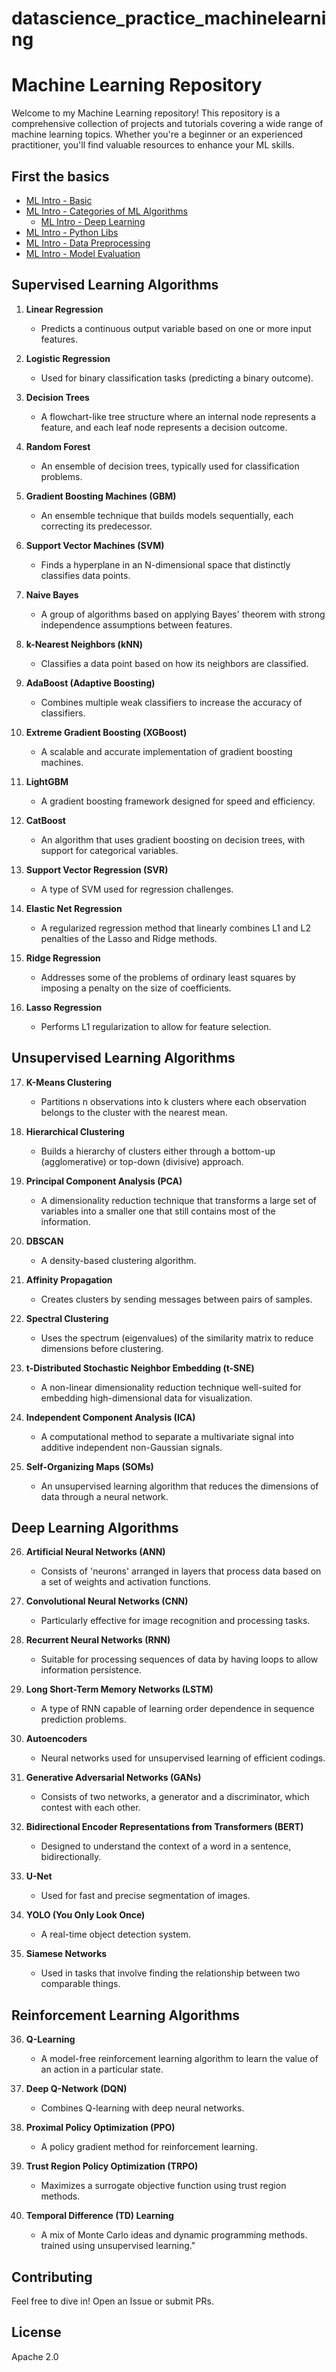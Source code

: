 # datascience_practice_machinelearning

# Machine Learning Repository

Welcome to my Machine Learning repository! This repository is a comprehensive collection of projects and tutorials covering a wide range of machine learning topics. Whether you're a beginner or an experienced practitioner, you'll find valuable resources to enhance your ML skills.

## First the basics

- [ML Intro - Basic](0.%20ML%20Overview/0.1%20ML%20Intro%20-%20Basic.ipynb)
- [ML Intro - Categories of ML Algorithms](0.%20ML%20Overview/0.2.0%20ML%20Intro%20-%20Categories%20of%20ML%20Algos.ipynb)
  - [ML Intro - Deep Learning](0.%20ML%20Overview/0.2.1%20Deep%20Learning%20Introduction.ipynb)
- [ML Intro - Python Libs](0.%20ML%20Overview/0.3%20ML%20Intro%20-%20Python%20Libs.ipynb)
- [ML Intro - Data Preprocessing](0.%20ML%20Overview/3.%20Data%20Preprocessing.ipynb)
- [ML Intro - Model Evaluation](0.%20ML%20Overview/8.%20Evaluation%20Metrics%20in%20ML.ipynb)


## Supervised Learning Algorithms

1. **Linear Regression**
    - Predicts a continuous output variable based on one or more input features.

2. **Logistic Regression**
    - Used for binary classification tasks (predicting a binary outcome).

3. **Decision Trees**
    - A flowchart-like tree structure where an internal node represents a feature, and each leaf node represents a decision outcome.

4. **Random Forest**
    - An ensemble of decision trees, typically used for classification problems.

5. **Gradient Boosting Machines (GBM)**
    - An ensemble technique that builds models sequentially, each correcting its predecessor.

6. **Support Vector Machines (SVM)**
    - Finds a hyperplane in an N-dimensional space that distinctly classifies data points.

7. **Naive Bayes**
    - A group of algorithms based on applying Bayes' theorem with strong independence assumptions between features.

8. **k-Nearest Neighbors (kNN)**
    - Classifies a data point based on how its neighbors are classified.

9. **AdaBoost (Adaptive Boosting)**
    - Combines multiple weak classifiers to increase the accuracy of classifiers.

10. **Extreme Gradient Boosting (XGBoost)**
    - A scalable and accurate implementation of gradient boosting machines.

11. **LightGBM**
    - A gradient boosting framework designed for speed and efficiency.

12. **CatBoost**
    - An algorithm that uses gradient boosting on decision trees, with support for categorical variables.

13. **Support Vector Regression (SVR)**
    - A type of SVM used for regression challenges.

14. **Elastic Net Regression**
    - A regularized regression method that linearly combines L1 and L2 penalties of the Lasso and Ridge methods.

15. **Ridge Regression**
    - Addresses some of the problems of ordinary least squares by imposing a penalty on the size of coefficients.

16. **Lasso Regression**
    - Performs L1 regularization to allow for feature selection.

## Unsupervised Learning Algorithms

17. **K-Means Clustering**
    - Partitions n observations into k clusters where each observation belongs to the cluster with the nearest mean.

18. **Hierarchical Clustering**
    - Builds a hierarchy of clusters either through a bottom-up (agglomerative) or top-down (divisive) approach.

19. **Principal Component Analysis (PCA)**
    - A dimensionality reduction technique that transforms a large set of variables into a smaller one that still contains most of the information.

20. **DBSCAN**
    - A density-based clustering algorithm.

21. **Affinity Propagation**
    - Creates clusters by sending messages between pairs of samples.

22. **Spectral Clustering**
    - Uses the spectrum (eigenvalues) of the similarity matrix to reduce dimensions before clustering.

23. **t-Distributed Stochastic Neighbor Embedding (t-SNE)**
    - A non-linear dimensionality reduction technique well-suited for embedding high-dimensional data for visualization.

24. **Independent Component Analysis (ICA)**
    - A computational method to separate a multivariate signal into additive independent non-Gaussian signals.

25. **Self-Organizing Maps (SOMs)**
    - An unsupervised learning algorithm that reduces the dimensions of data through a neural network.

## Deep Learning Algorithms

26. **Artificial Neural Networks (ANN)**
    - Consists of 'neurons' arranged in layers that process data based on a set of weights and activation functions.

27. **Convolutional Neural Networks (CNN)**
    - Particularly effective for image recognition and processing tasks.

28. **Recurrent Neural Networks (RNN)**
    - Suitable for processing sequences of data by having loops to allow information persistence.

29. **Long Short-Term Memory Networks (LSTM)**
    - A type of RNN capable of learning order dependence in sequence prediction problems.

30. **Autoencoders**
    - Neural networks used for unsupervised learning of efficient codings.

31. **Generative Adversarial Networks (GANs)**
    - Consists of two networks, a generator and a discriminator, which contest with each other.

32. **Bidirectional Encoder Representations from Transformers (BERT)**
    - Designed to understand the context of a word in a sentence, bidirectionally.

33. **U-Net**
    - Used for fast and precise segmentation of images.

34. **YOLO (You Only Look Once)**
    - A real-time object detection system.

35. **Siamese Networks**
    - Used in tasks that involve finding the relationship between two comparable things.

## Reinforcement Learning Algorithms

36. **Q-Learning**
    - A model-free reinforcement learning algorithm to learn the value of an action in a particular state.

37. **Deep Q-Network (DQN)**
    - Combines Q-learning with deep neural networks.

38. **Proximal Policy Optimization (PPO)**
    - A policy gradient method for reinforcement learning.

39. **Trust Region Policy Optimization (TRPO)**
    - Maximizes a surrogate objective function using trust region methods.

40. **Temporal Difference (TD) Learning**
    - A mix of Monte Carlo ideas and dynamic programming methods.
      trained using unsupervised learning."



## Contributing

Feel free to dive in! Open an Issue or submit PRs.

## License
Apache 2.0
